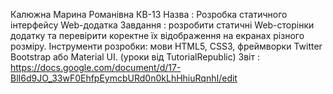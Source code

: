 Калюжна Марина Романівна КВ-13 
Назва : Розробка статичного інтерфейсу Web-додатка 
Завдання : розробити статичні Web-сторінки додатку та перевірити 
коректне їх відображення на екранах різного розміру. 
Інструменти розробки: мови HTML5, CSS3, фреймворки Twitter Bootstrap або Material UI. (уроки від TutorialRepublic) 
Звіт : https://docs.google.com/document/d/17-BlI6d9JO_33wF0EhfpEymcbURd0n0kLhHhiuRqnhI/edit
